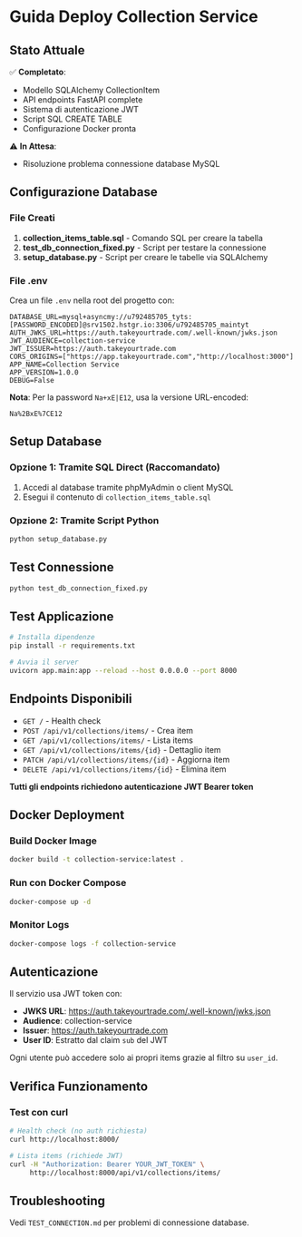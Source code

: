 # Guida Deploy Collection Service

## Stato Attuale

✅ **Completato**:
- Modello SQLAlchemy CollectionItem
- API endpoints FastAPI complete
- Sistema di autenticazione JWT
- Script SQL CREATE TABLE
- Configurazione Docker pronta

⚠️ **In Attesa**: 
- Risoluzione problema connessione database MySQL

## Configurazione Database

### File Creati

1. **collection_items_table.sql** - Comando SQL per creare la tabella
2. **test_db_connection_fixed.py** - Script per testare la connessione
3. **setup_database.py** - Script per creare le tabelle via SQLAlchemy

### File .env

Crea un file `.env` nella root del progetto con:

```env
DATABASE_URL=mysql+asyncmy://u792485705_tyts:[PASSWORD_ENCODED]@srv1502.hstgr.io:3306/u792485705_maintyt
AUTH_JWKS_URL=https://auth.takeyourtrade.com/.well-known/jwks.json
JWT_AUDIENCE=collection-service
JWT_ISSUER=https://auth.takeyourtrade.com
CORS_ORIGINS=["https://app.takeyourtrade.com","http://localhost:3000"]
APP_NAME=Collection Service
APP_VERSION=1.0.0
DEBUG=False
```

**Nota**: Per la password `Na+xE|E12`, usa la versione URL-encoded:
```
Na%2BxE%7CE12
```

## Setup Database

### Opzione 1: Tramite SQL Direct (Raccomandato)

1. Accedi al database tramite phpMyAdmin o client MySQL
2. Esegui il contenuto di `collection_items_table.sql`

### Opzione 2: Tramite Script Python

```bash
python setup_database.py
```

## Test Connessione

```bash
python test_db_connection_fixed.py
```

## Test Applicazione

```bash
# Installa dipendenze
pip install -r requirements.txt

# Avvia il server
uvicorn app.main:app --reload --host 0.0.0.0 --port 8000
```

## Endpoints Disponibili

- `GET /` - Health check
- `POST /api/v1/collections/items/` - Crea item
- `GET /api/v1/collections/items/` - Lista items
- `GET /api/v1/collections/items/{id}` - Dettaglio item
- `PATCH /api/v1/collections/items/{id}` - Aggiorna item
- `DELETE /api/v1/collections/items/{id}` - Elimina item

**Tutti gli endpoints richiedono autenticazione JWT Bearer token**

## Docker Deployment

### Build Docker Image

```bash
docker build -t collection-service:latest .
```

### Run con Docker Compose

```bash
docker-compose up -d
```

### Monitor Logs

```bash
docker-compose logs -f collection-service
```

## Autenticazione

Il servizio usa JWT token con:
- **JWKS URL**: https://auth.takeyourtrade.com/.well-known/jwks.json
- **Audience**: collection-service
- **Issuer**: https://auth.takeyourtrade.com
- **User ID**: Estratto dal claim `sub` del JWT

Ogni utente può accedere solo ai propri items grazie al filtro su `user_id`.

## Verifica Funzionamento

### Test con curl

```bash
# Health check (no auth richiesta)
curl http://localhost:8000/

# Lista items (richiede JWT)
curl -H "Authorization: Bearer YOUR_JWT_TOKEN" \
     http://localhost:8000/api/v1/collections/items/
```

## Troubleshooting

Vedi `TEST_CONNECTION.md` per problemi di connessione database.

